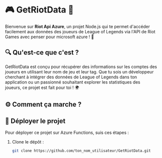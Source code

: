 # 🎮 GetRiotData 🌟

Bienvenue sur **Riot Api Azure**, un projet Node.js qui te permet d'accéder facilement aux données des joueurs de League of Legends via l'API de Riot Games avec penser pour microsoft azure ! 🚀

## 🔍 Qu'est-ce que c'est ?

GetRiotData est conçu pour récupérer des informations sur les comptes des joueurs en utilisant leur nom de jeu et leur tag. Que tu sois un développeur cherchant à intégrer des données de League of Legends dans ton application ou un passionné souhaitant explorer les statistiques des joueurs, ce projet est fait pour toi ! 🌍

## ⚙️ Comment ça marche ?



## 🚀 Déployer le projet

Pour déployer ce projet sur Azure Functions, suis ces étapes :

1. Clone le dépôt :
   ```bash
   git clone https://github.com/ton_nom_utilisateur/GetRiotData.git
